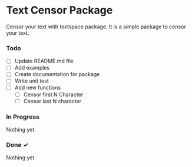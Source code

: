 
# Text Censor Package
Censor your text with textspace package. It is a simple package to censor your text.

### Todo

- [ ] Update README.md file
- [ ] Add examples
- [ ] Create documentation for package
- [ ] Write unit test
- [ ] Add new functions
	- [ ] Censor first N Character
	- [ ] Censor last N character

### In Progress
Nothing yet.


### Done ✓
Nothing yet.